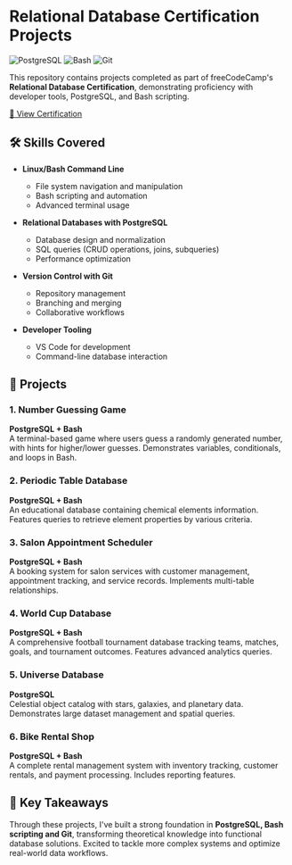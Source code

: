 # Relational Database Certification Projects

![PostgreSQL](https://img.shields.io/badge/PostgreSQL-316192?style=for-the-badge&logo=postgresql&logoColor=white)
![Bash](https://img.shields.io/badge/GNU%20Bash-4EAA25?style=for-the-badge&logo=GNU%20Bash&logoColor=white)
![Git](https://img.shields.io/badge/GIT-E44C30?style=for-the-badge&logo=git&logoColor=white)

This repository contains projects completed as part of freeCodeCamp's **Relational Database Certification**, demonstrating proficiency with developer tools, PostgreSQL, and Bash scripting.

[🔗 View Certification](https://www.freecodecamp.org/certification/M_Yassir/relational-database-v8)

## 🛠 Skills Covered

- **Linux/Bash Command Line**
  - File system navigation and manipulation
  - Bash scripting and automation
  - Advanced terminal usage

- **Relational Databases with PostgreSQL**
  - Database design and normalization
  - SQL queries (CRUD operations, joins, subqueries)
  - Performance optimization

- **Version Control with Git**
  - Repository management
  - Branching and merging
  - Collaborative workflows

- **Developer Tooling**
  - VS Code for development
  - Command-line database interaction

## 📂 Projects

### 1. Number Guessing Game
**PostgreSQL + Bash**  
A terminal-based game where users guess a randomly generated number, with hints for higher/lower guesses. Demonstrates variables, conditionals, and loops in Bash.

### 2. Periodic Table Database
**PostgreSQL + Bash**  
An educational database containing chemical elements information. Features queries to retrieve element properties by various criteria.

### 3. Salon Appointment Scheduler
**PostgreSQL + Bash**  
A booking system for salon services with customer management, appointment tracking, and service records. Implements multi-table relationships.

### 4. World Cup Database
**PostgreSQL + Bash**  
A comprehensive football tournament database tracking teams, matches, goals, and tournament outcomes. Features advanced analytics queries.

### 5. Universe Database
**PostgreSQL**  
Celestial object catalog with stars, galaxies, and planetary data. Demonstrates large dataset management and spatial queries.

### 6. Bike Rental Shop
**PostgreSQL + Bash**  
A complete rental management system with inventory tracking, customer rentals, and payment processing. Includes reporting features.

## 🔑 Key Takeaways  
Through these projects, I've built a strong foundation in **PostgreSQL, Bash scripting and Git**, transforming theoretical knowledge into functional database solutions. Excited to tackle more complex systems and optimize real-world data workflows. 

